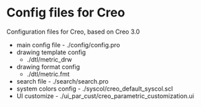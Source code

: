 # Config files for Creo

Configuration files for Creo, based on Creo 3.0

* main config file - ./config/config.pro
* drawing template config
  * ./dtl/metric_drw
* drawing format config  
  * ./dtl/metric.fmt
* search file - ./search/search.pro
* system colors config - ./syscol/creo_default_syscol.scl
* UI customize - ./ui_par_cust/creo_parametric_customization.ui


 
